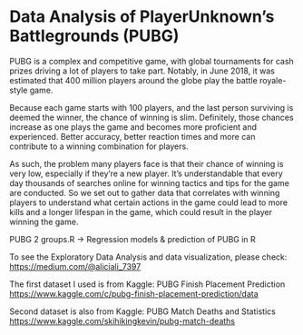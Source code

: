 # Data Analysis of PlayerUnknown’s Battlegrounds (PUBG)
PUBG is a complex and competitive game, with global tournaments for cash prizes driving a lot of players to take part. Notably, in June 2018, it was estimated that 400 million players around the globe play the battle royale-style game.

Because each game starts with 100 players, and the last person surviving is deemed the winner, the chance of winning is slim. Definitely, those chances increase as one plays the game and becomes more proficient and experienced. Better accuracy, better reaction times and more can contribute to a winning combination for players.

As such, the problem many players face is that their chance of winning is very low, especially if they’re a new player. It’s understandable that every day thousands of searches online for winning tactics and tips for the game are conducted. So we set out to gather data that correlates with winning players to understand what certain actions in the game could lead to more kills and a longer lifespan in the game, which could result in the player winning the game.

PUBG 2 groups.R
-> Regression models & prediction of PUBG in R

To see the Exploratory Data Analysis and data visualization, please check:
https://medium.com/@aliciali_7397

The first dataset I used is from Kaggle: PUBG Finish Placement Prediction
https://www.kaggle.com/c/pubg-finish-placement-prediction/data

Second dataset is also from Kaggle: PUBG Match Deaths and Statistics
https://www.kaggle.com/skihikingkevin/pubg-match-deaths

